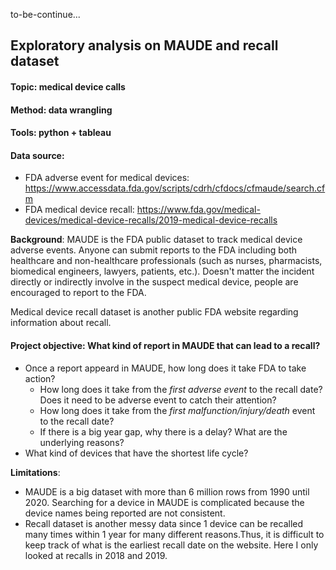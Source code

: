 to-be-continue...

## Exploratory analysis on MAUDE and recall dataset

#### Topic: medical device calls
#### Method: data wrangling
#### Tools: python + tableau
#### Data source: 
  - FDA adverse event for medical devices: https://www.accessdata.fda.gov/scripts/cdrh/cfdocs/cfmaude/search.cfm
  - FDA medical device recall: https://www.fda.gov/medical-devices/medical-device-recalls/2019-medical-device-recalls


__Background__: MAUDE is the FDA public dataset to track medical device adverse events. Anyone can submit reports to the FDA 
including both healthcare and non-healthcare professionals (such as nurses, pharmacists, biomedical engineers, lawyers, patients, 
etc.). Doesn't matter the incident directly or indirectly involve in the suspect medical device, people are encouraged to report to the FDA. 

Medical device recall dataset is another public FDA website regarding information about recall. 


#### Project objective: What kind of report in MAUDE that can lead to a recall? 

- Once a report appeard in MAUDE, how long does it take FDA to take action? 
  - How long does it take from the _first adverse event_ to the recall date? Does it need to be adverse event to catch their attention? 
  - How long does it take from the _first malfunction/injury/death_ event to the recall date?
  - If there is a big year gap, why there is a delay? What are the underlying reasons?
- What kind of devices that have the shortest life cycle? 

__Limitations__:
- MAUDE is a big dataset with more than 6 million rows from 1990 until 2020. Searching for a device in MAUDE is complicated
because the device names being reported are not consistent.
- Recall dataset is another messy data since 1 device can be recalled many times within 1 year for many different reasons.Thus, 
it is difficult to keep track of what is the earliest recall date on the website. Here I only looked at recalls in 2018 and 2019. 
  
